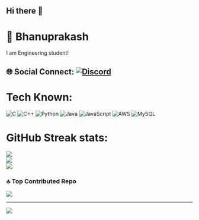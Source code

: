 ## Hi there 👋

# 💫 Bhanuprakash
I am Engineering student!


## 🌐 Social Connect: [![Discord](https://img.shields.io/badge/Discord-%237289DA.svg?logo=discord&logoColor=white)](https://discord.gg/https://discord.com/invite/EJ92bjTV) 

# Tech Known:
![C](https://img.shields.io/badge/c-%2300599C.svg?style=flat-square&logo=c&logoColor=white) ![C++](https://img.shields.io/badge/c++-%2300599C.svg?style=flat-square&logo=c%2B%2B&logoColor=white) ![Python](https://img.shields.io/badge/python-3670A0?style=flat-square&logo=python&logoColor=ffdd54) ![Java](https://img.shields.io/badge/java-%23ED8B00.svg?style=flat-square&logo=openjdk&logoColor=white) ![JavaScript](https://img.shields.io/badge/javascript-%23323330.svg?style=flat-square&logo=javascript&logoColor=%23F7DF1E) ![AWS](https://img.shields.io/badge/AWS-%23FF9900.svg?style=flat-square&logo=amazon-aws&logoColor=white) ![MySQL](https://img.shields.io/badge/mysql-4479A1.svg?style=flat-square&logo=mysql&logoColor=white)
# GitHub Streak stats:
![](https://github-readme-stats.vercel.app/api?username=bhan91&theme=github_dark_dimmed&hide_border=false&include_all_commits=false&count_private=false)<br/>
![](https://github-readme-streak-stats.herokuapp.com/?user=bhan91&theme=github_dark_dimmed&hide_border=false)<br/>
![](https://github-readme-stats.vercel.app/api/top-langs/?username=bhan91&theme=github_dark_dimmed&hide_border=false&include_all_commits=false&count_private=false&layout=compact)

### 🔝 Top Contributed Repo
![](https://github-contributor-stats.vercel.app/api?username=bhan91&limit=5&theme=shadow_green&combine_all_yearly_contributions=true)

---
[![](https://visitcount.itsvg.in/api?id=bhan91&icon=5&color=3)](https://visitcount.itsvg.in)
